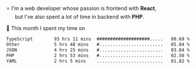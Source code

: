 ⭐ I'm a web developer whose passion is frontend with <b>React</b>,<br/>
&nbsp; &nbsp; &nbsp; but I've also spent a lot of time in backend with <b>PHP</b>.

📅 This month I spent my time on

<!--START_SECTION:waka-->

```txt
TypeScript        93 hrs 11 mins  ####################.....   80.69 %
Other             5 hrs 48 mins   #........................   05.04 %
JSON              4 hrs 25 mins   #........................   03.84 %
PHP               2 hrs 53 mins   #........................   02.50 %
YAML              2 hrs 5 mins    .........................   01.82 %
```

<!--END_SECTION:waka-->
